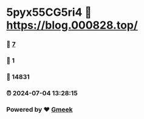 # 5pyx55CG5ri4 :link: https://blog.000828.top/ 
### :page_facing_up: [7](https://blog.000828.top//tag.html) 
### :speech_balloon: 1 
### :hibiscus: 14831 
### :alarm_clock: 2024-07-04 13:28:15 
### Powered by :heart: [Gmeek](https://github.com/Meekdai/Gmeek)
